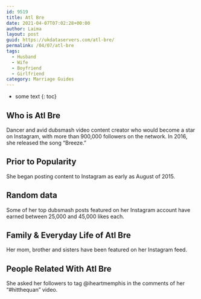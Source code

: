 ```yaml
---
id: 9519
title: Atl Bre
date: 2021-04-07T07:02:28+00:00
author: Laima
layout: post
guid: https://ukdataservers.com/atl-bre/
permalink: /04/07/atl-bre
tags:
  - Husband
  - Wife
  - Boyfriend
  - Girlfriend
category: Marriage Guides
---
```


* some text
{: toc}


## Who is Atl Bre
                  
                  
                  
Dancer and avid dubsmash video content creator who would become a star on Instagram, with more than 900,000 followers on the network. In 2016, she released the song &#8220;Breeze.&#8221;
                  
              
            
              
            
                
                
                
## Prior to Popularity
                  
                  
                  
She began posting content to Instagram as early as August of 2015.
                  
              
            
              
            
                
                
                
## Random data
                  
                  
                  
Some of her top dubsmash posts featured on her Instagram account have earned between 25,000 and 45,000 likes each.
                  
              
            
              
            
                
                
                
## Family & Everyday Life of Atl Bre
                  
                  
                  
Her mom, brother and sisters have been featured on her Instagram feed.
                  
              
            
              
            
                
                
                
## People Related With Atl Bre
                  
                  
                  
She asked her followers to tag @iheartmemphis in the comments of her &#8220;#hitthequan&#8221; video.
                  
              
            
              
            
                
              
            
              
              
            
            
              
            
          
          
          